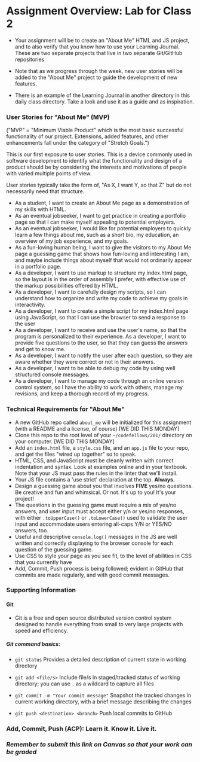 
# Assignment Overview: Lab for Class 2

- Your assignment will be to create an "About Me" HTML and JS project, and to also verify that you know how to use your Learning Journal. These are two separate projects that live in two separate Git/GitHub repositories

- Note that as we progress through the week, new user stories will be added to the "About Me" project to guide the development of new features.

- There is an example of the Learning Journal in another directory in this daily class directory. Take a look and use it as a guide and as inspiration.

### User Stories for "About Me" (MVP)

("MVP" = "Minimum Viable Product" which is the most basic successful functionality of our project. Extensions, added features, and other enhancements fall under the category of "Stretch Goals.")

This is our first exposure to user stories. This is a device commonly used in software development to identify what the functionality and design of a product should be by considering the interests and motivations of people with varied multiple points of view.

User stories typically take the form of, "As X, I want Y, so that Z" but do not necessarily need that structure.

- As a student, I want to create an About Me page as a demonstration of my skills with HTML.
- As an eventual jobseeker, I want to get practice in creating a portfolio page so that I can make myself appealing to potential employers.
- As an eventual jobseeker, I would like for potential employers to quickly learn a few things about me, such as a short bio, my education, an overview of my job experience, and my goals.
- As a fun-loving human being, I want to give the visitors to my About Me page a guessing game that shows how fun-loving and interesting I am, and maybe include things about myself that would not ordinarily appear in a portfolio page.
- As a developer, I want to use markup to structure my index.html page, so the layout is in the order of assembly I prefer, with effective use of the markup possibilities offered by HTML.
- As a developer, I want to carefully design my scripts, so I can understand how to organize and write my code to achieve my goals in interactivity.
- As a developer, I want to create a simple script for my index.html page using JavaScript, so that I can use the browser to send a response to the user
- As a developer, I want to receive and use the user's name, so that the program is personalized to their experience.
As a developer, I want to provide five questions to the user, so that they can guess the answers and get to know me.
- As a developer, I want to notify the user after each question, so they are aware whether they were correct or not in their answers.
- As a developer, I want to be able to debug my code by using well structured console messages.
- As a developer, I want to manage my code through an online version control system, so I have the ability to work with others, manage my revisions, and keep a thorough record of my progress.

### Technical Requirements for "About Me"

- A new GitHub repo called `about_me` will be initialized for this assignment (with a README and a license, of course) [WE DID THIS MONDAY]
- Clone this repo to the root level of your `~/codefellows/201/` directory on your computer. [WE DID THIS MONDAY]
- Add an `index.html` file, a `style.css` file, and an `app.js` file to your repo, and get the files "wired up together" so to speak.
- HTML, CSS, and JavaScript must be cleanly written with correct indentation and syntax. Look at examples online and in your textbook. Note that your JS must pass the rules in the linter that we'll install.
- Your JS file contains a 'use strict' declaration at the top. **Always.**
- Design a guessing game about you that involves **FIVE** yes/no questions. Be creative and fun and whimsical. Or not. It's up to you! It's your project!
- The questions in the guessing game must require a mix of yes/no answers, and user input must accept either y/n or yes/no responses, with either `.toUpperCase()` or `.toLowerCase()` used to validate the user input and accommodate users entering all-caps Y/N or YES/NO answers, too.
- Useful and descriptive `console.log()` messages in the JS are well written and correctly displaying to the browser console for each question of the guessing game.
- Use CSS to style your page as you see fit, to the level of abilities in CSS that you currently have
- Add, Commit, Push process is being followed; evident in GitHub that commits are made regularly, and with good commit messages.


### Supporting Information

#### Git

- Git is a free and open source distributed version control system designed to handle everything from small to very large projects with speed and efficiency.

##### Git command basics:

- `git status`              Provides a detailed description of current state in working directory

- `git add <file/s>`          Include file/s in staged/tracked status of working directory; you can use `.` as a wildcard to capture all files

- `git commit -m "Your commit message"`        Snapshot the tracked changes in current working directory, with a brief message describing the changes

- `git push <destination> <branch>`                Push local commits to GitHub

### Add, Commit, Push (ACP): Learn it. Know it. Live it.

### *Remember to submit this link on Canvas so that your work can be graded*
